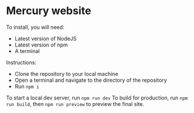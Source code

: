# Mercury website

To install, you will need:

- Latest version of NodeJS
- Latest version of npm
- A terminal

Instructions:

- Clone the repository to your local machine
- Open a terminal and navigate to the directory of the repository
- Run `npm i`

To start a local dev server, run `npm run dev`
To build for production, run `npm run build`, then `npm run preview` to preview the final site.
  